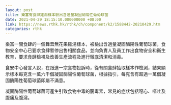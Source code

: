 ```yaml
---
layout: post
title: 樂富有食肆雞湯樣本驗出含過量凝固酶陽性葡萄球菌
date: 2021-04-29 18:15:10.000000000 +08:00
link: https://news.rthk.hk/rthk/ch/component/k2/1588442-20210429.htm
categories: rthk
---
```


樂富一間食肆的一個舞茸無花果雞湯樣本，被檢出含過量凝固酶陽性葡萄球菌，食物安全中心已要求食肆暫停出售相關食品，並向負責人及員工作出食物安全和衞生教育，要求食肆檢視及改善生產流程及進行徹底清潔和消毒。

食安中心發言人說，在跟進一宗食物投訴時，從有關食肆抽取樣本作檢測，結果顯示樣本每克含一萬六千個凝固酶陽性葡萄球菌，根據指引，每克含有超過一萬個凝固酶陽性葡萄球菌即屬不滿意。

凝固酶陽性葡萄球菌可產生引致食物中毒的腸毒素，常見的症狀包括噁心、嘔吐及腹痛及腹瀉。
